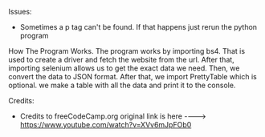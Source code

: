 Issues:
- Sometimes a p tag can't be found. If that happens just rerun the python program

How The Program Works. The program works by importing bs4. That is used to create a driver and fetch the website from the url. 
After that, importing selenium allows us to get the exact data we need. Then, we convert the data to JSON format. After that, we import PrettyTable which is optional. 
we make a table with all the data and print it to the console.

Credits:
 - Credits to freeCodeCamp.org original link is here ----> https://www.youtube.com/watch?v=XVv6mJpFOb0
